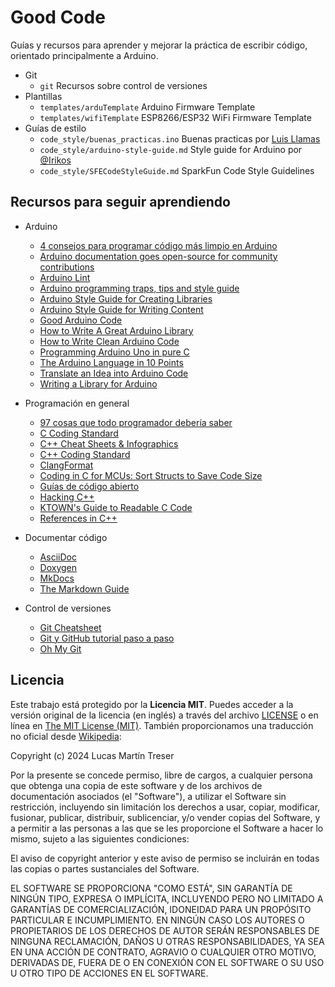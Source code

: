 # Good Code

Guías y recursos para aprender y mejorar la práctica de escribir código, orientado principalmente a Arduino.

- Git
    - `git` Recursos sobre control de versiones
- Plantillas
    - `templates/arduTemplate` Arduino Firmware Template
    - `templates/wifiTemplate` ESP8266/ESP32 WiFi Firmware Template
- Guías de estilo
    - `code_style/buenas_practicas.ino` Buenas practicas por [Luis Llamas](https://www.luisllamas.es/) 
    - `code_style/arduino-style-guide.md` Style guide for Arduino por [@Irikos](https://github.com/Irikos/arduino-style-guide)
    - `code_style/SFECodeStyleGuide.md` SparkFun Code Style Guidelines

## Recursos para seguir aprendiendo

- Arduino

    - [4 consejos para programar código más limpio en Arduino](https://www.luisllamas.es/4-consejos-para-programar-codigo-mas-limpio-en-arduino/)
    - [Arduino documentation goes open-source for community contributions](https://github.com/arduino/docs-content)
    - [Arduino Lint](https://github.com/arduino/arduino-lint)
    - [Arduino programming traps, tips and style guide](http://www.gammon.com.au/forum/?id=12153)
    - [Arduino Style Guide for Creating Libraries](https://docs.arduino.cc/learn/contributions/arduino-library-style-guide/)
    - [Arduino Style Guide for Writing Content](https://docs.arduino.cc/learn/contributions/arduino-writing-style-guide)
    - [Good Arduino Code](https://goodarduinocode.com/)
    - [How to Write A Great Arduino Library](https://www.sparkfun.com/news/3245)
    - [How to Write Clean Arduino Code](https://blog.wokwi.com/how-to-write-clean-arduino-code/)
    - [Programming Arduino Uno in pure C](https://balau82.wordpress.com/2011/03/29/programming-arduino-uno-in-pure-c/)
    - [The Arduino Language in 10 Points](https://roboticsbackend.com/the-arduino-language-in-10-points/)
    - [Translate an Idea into Arduino Code](https://beckystern.com/2019/05/05/translate-an-idea-into-arduino-code/)
    - [Writing a Library for Arduino](https://docs.arduino.cc/learn/contributions/arduino-creating-library-guide/)

- Programación en general

    - [97 cosas que todo programador debería saber](http://97cosas.com/programador/)
    - [C Coding Standard](https://users.ece.cmu.edu/~eno/coding/CCodingStandard.html)
    - [C++ Cheat Sheets & Infographics](https://hackingcpp.com/cpp/cheat_sheets.html)
    - [C++ Coding Standard](https://users.ece.cmu.edu/~eno/coding/CppCodingStandard.html)
    - [ClangFormat](https://clang.llvm.org/docs/ClangFormat.html)
    - [Coding in C for MCUs: Sort Structs to Save Code Size](https://philmulholland.medium.com/coding-in-c-for-mcus-sort-structs-to-save-code-size-7a311e83a5db)
    - [Guías de código abierto](https://opensource.guide/es/)
    - [Hacking C++](https://hackingcpp.com/)
    - [KTOWN's Guide to Readable C Code](https://learn.adafruit.com/ktowns-guide-to-readable-c-code)
    - [References in C++](https://www.geeksforgeeks.org/references-in-cpp/)

- Documentar código

    - [AsciiDoc](https://asciidoc.org/)
    - [Doxygen](https://www.doxygen.nl/)
    - [MkDocs](https://www.mkdocs.org/)
    - [The Markdown Guide](https://www.markdownguide.org/)

- Control de versiones

    - [Git Cheatsheet](http://ndpsoftware.com/git-cheatsheet.html)
    - [Git y GitHub tutorial paso a paso](https://programarfacil.com/blog/arduino-blog/git-y-github/)
    - [Oh My Git](https://ohmygit.blinry.org/)

## Licencia

Este trabajo está protegido por la **Licencia MIT**. Puedes acceder a la versión original de la licencia (en inglés) a través del archivo [LICENSE](./LICENSE) o en línea en [The MIT License (MIT)](https://mit-license.org/). También proporcionamos una traducción no oficial desde [Wikipedia](https://es.m.wikipedia.org/wiki/Licencia_MIT#La_licencia):

Copyright (c) 2024 Lucas Martín Treser

Por la presente se concede permiso, libre de cargos, a cualquier persona que obtenga una copia de este software y de los archivos de documentación asociados (el "Software"), a utilizar el Software sin restricción, incluyendo sin limitación los derechos a usar, copiar, modificar, fusionar, publicar, distribuir, sublicenciar, y/o vender copias del Software, y a permitir a las personas a las que se les proporcione el Software a hacer lo mismo, sujeto a las siguientes condiciones:

El aviso de copyright anterior y este aviso de permiso se incluirán en todas las copias o partes sustanciales del Software.

EL SOFTWARE SE PROPORCIONA "COMO ESTÁ", SIN GARANTÍA DE NINGÚN TIPO, EXPRESA O IMPLÍCITA, INCLUYENDO PERO NO LIMITADO A GARANTÍAS DE COMERCIALIZACIÓN, IDONEIDAD PARA UN PROPÓSITO PARTICULAR E INCUMPLIMIENTO. EN NINGÚN CASO LOS AUTORES O PROPIETARIOS DE LOS DERECHOS DE AUTOR SERÁN RESPONSABLES DE NINGUNA RECLAMACIÓN, DAÑOS U OTRAS RESPONSABILIDADES, YA SEA EN UNA ACCIÓN DE CONTRATO, AGRAVIO O CUALQUIER OTRO MOTIVO, DERIVADAS DE, FUERA DE O EN CONEXIÓN CON EL SOFTWARE O SU USO U OTRO TIPO DE ACCIONES EN EL SOFTWARE.

